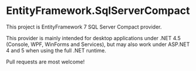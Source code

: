 # EntityFramework.SqlServerCompact
This project is EntityFramework 7 SQL Server Compact provider.

This provider is mainly intended for desktop applications under .NET 4.5 (Console, WPF, WinForms and Services), but may also work under ASP.NET 4 and 5 when using the full .NET runtime.

Pull requests are most welcome!
